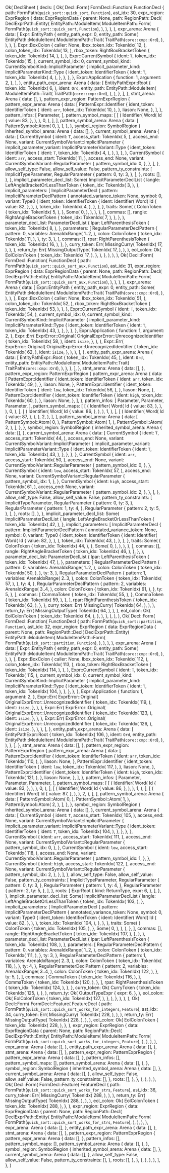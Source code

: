Ok(
    DeclSheet {
        decls: [
            Ok(
                Decl::Form(
                    FormDecl::Function(
                        FunctionDecl {
                            path: FormPath(`quick_sort::quick_sort`, `Function`),
                            ast_idx: 30,
                            expr_region: ExprRegion {
                                data: ExprRegionData {
                                    parent: None,
                                    path: RegionPath::Decl(
                                        DeclExprPath::Entity(
                                            EntityPath::ModuleItem(
                                                ModuleItemPath::Form(
                                                    FormPath(`quick_sort::quick_sort`, `Function`),
                                                ),
                                            ),
                                        ),
                                    ),
                                    expr_arena: Arena {
                                        data: [
                                            Expr::EntityPath {
                                                entity_path_expr: 0,
                                                entity_path: Some(
                                                    EntityPath::ModuleItem(
                                                        ModuleItemPath::Trait(
                                                            TraitPath(`core::cmp::Ord`),
                                                        ),
                                                    ),
                                                ),
                                            },
                                            Expr::BoxColon {
                                                caller: None,
                                                lbox_token_idx: TokenIdx(
                                                    12,
                                                ),
                                                colon_token_idx: TokenIdx(
                                                    13,
                                                ),
                                                rbox_token: RightBoxBracketToken {
                                                    token_idx: TokenIdx(
                                                        14,
                                                    ),
                                                },
                                            },
                                            Expr::CurrentSymbol {
                                                ident: `T`,
                                                token_idx: TokenIdx(
                                                    15,
                                                ),
                                                current_symbol_idx: 0,
                                                current_symbol_kind: CurrentSymbolKind::ImplicitParameter {
                                                    implicit_parameter_kind: ImplicitParameterKind::Type {
                                                        ident_token: IdentifierToken {
                                                            ident: `T`,
                                                            token_idx: TokenIdx(
                                                                4,
                                                            ),
                                                        },
                                                    },
                                                },
                                            },
                                            Expr::Application {
                                                function: 1,
                                                argument: 2,
                                            },
                                        ],
                                    },
                                    entity_path_expr_arena: Arena {
                                        data: [
                                            EntityPathExpr::Root {
                                                token_idx: TokenIdx(
                                                    6,
                                                ),
                                                ident: `Ord`,
                                                entity_path: EntityPath::ModuleItem(
                                                    ModuleItemPath::Trait(
                                                        TraitPath(`core::cmp::Ord`),
                                                    ),
                                                ),
                                            },
                                        ],
                                    },
                                    stmt_arena: Arena {
                                        data: [],
                                    },
                                    pattern_expr_region: PatternExprRegion {
                                        pattern_expr_arena: Arena {
                                            data: [
                                                PatternExpr::Identifier {
                                                    ident_token: IdentifierToken {
                                                        ident: `arr`,
                                                        token_idx: TokenIdx(
                                                            10,
                                                        ),
                                                    },
                                                    liason: None,
                                                },
                                            ],
                                        },
                                        pattern_infos: [
                                            Parameter,
                                        ],
                                        pattern_symbol_maps: [
                                            [
                                                (
                                                    Identifier(
                                                        Word(
                                                            Id {
                                                                value: 83,
                                                            },
                                                        ),
                                                    ),
                                                    0,
                                                ),
                                            ],
                                        ],
                                        pattern_symbol_arena: Arena {
                                            data: [
                                                PatternSymbol::Atom(
                                                    0,
                                                ),
                                            ],
                                        },
                                    },
                                    symbol_region: SymbolRegion {
                                        inherited_symbol_arena: Arena {
                                            data: [],
                                        },
                                        current_symbol_arena: Arena {
                                            data: [
                                                CurrentSymbol {
                                                    ident: `T`,
                                                    access_start: TokenIdx(
                                                        5,
                                                    ),
                                                    access_end: None,
                                                    variant: CurrentSymbolVariant::ImplicitParameter {
                                                        implicit_parameter_variant: ImplicitParameterVariant::Type {
                                                            ident_token: IdentifierToken {
                                                                ident: `T`,
                                                                token_idx: TokenIdx(
                                                                    4,
                                                                ),
                                                            },
                                                        },
                                                    },
                                                },
                                                CurrentSymbol {
                                                    ident: `arr`,
                                                    access_start: TokenIdx(
                                                        11,
                                                    ),
                                                    access_end: None,
                                                    variant: CurrentSymbolVariant::RegularParameter {
                                                        pattern_symbol_idx: 0,
                                                    },
                                                },
                                            ],
                                        },
                                        allow_self_type: False,
                                        allow_self_value: False,
                                        pattern_ty_constraints: [
                                            ImplicitTypeParameter,
                                            RegularParameter {
                                                pattern: 0,
                                                ty: 3,
                                            },
                                        ],
                                    },
                                    roots: [],
                                },
                            },
                            implicit_parameter_decl_list: Some(
                                ImplicitParameterDeclList {
                                    langle: LeftAngleBracketOrLessThanToken {
                                        token_idx: TokenIdx(
                                            3,
                                        ),
                                    },
                                    implicit_parameters: [
                                        ImplicitParameterDecl {
                                            pattern: ImplicitParameterDeclPattern {
                                                annotated_variance_token: None,
                                                symbol: 0,
                                                variant: Type0 {
                                                    ident_token: IdentifierToken {
                                                        ident: Identifier(
                                                            Word(
                                                                Id {
                                                                    value: 82,
                                                                },
                                                            ),
                                                        ),
                                                        token_idx: TokenIdx(
                                                            4,
                                                        ),
                                                    },
                                                },
                                            },
                                            traits: Some(
                                                (
                                                    ColonToken {
                                                        token_idx: TokenIdx(
                                                            5,
                                                        ),
                                                    },
                                                    Some(
                                                        0,
                                                    ),
                                                ),
                                            ),
                                        },
                                    ],
                                    commas: [],
                                    rangle: RightAngleBracketToken {
                                        token_idx: TokenIdx(
                                            7,
                                        ),
                                    },
                                },
                            ),
                            parameter_decl_list: ParameterDeclList {
                                lpar: LeftParenthesisToken {
                                    token_idx: TokenIdx(
                                        8,
                                    ),
                                },
                                parameters: [
                                    RegularParameterDeclPattern {
                                        pattern: 0,
                                        variables: ArenaIdxRange(
                                            1..2,
                                        ),
                                        colon: ColonToken {
                                            token_idx: TokenIdx(
                                                11,
                                            ),
                                        },
                                        ty: 3,
                                    },
                                ],
                                commas: [],
                                rpar: RightParenthesisToken {
                                    token_idx: TokenIdx(
                                        16,
                                    ),
                                },
                            },
                            curry_token: Err(
                                MissingCurry(
                                    TokenIdx(
                                        17,
                                    ),
                                ),
                            ),
                            return_ty: Err(
                                MissingOutputType(
                                    TokenIdx(
                                        17,
                                    ),
                                ),
                            ),
                            eol_colon: Ok(
                                EolColonToken {
                                    token_idx: TokenIdx(
                                        17,
                                    ),
                                },
                            ),
                        },
                    ),
                ),
            ),
            Ok(
                Decl::Form(
                    FormDecl::Function(
                        FunctionDecl {
                            path: FormPath(`quick_sort::quick_sort_aux`, `Function`),
                            ast_idx: 31,
                            expr_region: ExprRegion {
                                data: ExprRegionData {
                                    parent: None,
                                    path: RegionPath::Decl(
                                        DeclExprPath::Entity(
                                            EntityPath::ModuleItem(
                                                ModuleItemPath::Form(
                                                    FormPath(`quick_sort::quick_sort_aux`, `Function`),
                                                ),
                                            ),
                                        ),
                                    ),
                                    expr_arena: Arena {
                                        data: [
                                            Expr::EntityPath {
                                                entity_path_expr: 0,
                                                entity_path: Some(
                                                    EntityPath::ModuleItem(
                                                        ModuleItemPath::Trait(
                                                            TraitPath(`core::cmp::Ord`),
                                                        ),
                                                    ),
                                                ),
                                            },
                                            Expr::BoxColon {
                                                caller: None,
                                                lbox_token_idx: TokenIdx(
                                                    51,
                                                ),
                                                colon_token_idx: TokenIdx(
                                                    52,
                                                ),
                                                rbox_token: RightBoxBracketToken {
                                                    token_idx: TokenIdx(
                                                        53,
                                                    ),
                                                },
                                            },
                                            Expr::CurrentSymbol {
                                                ident: `T`,
                                                token_idx: TokenIdx(
                                                    54,
                                                ),
                                                current_symbol_idx: 0,
                                                current_symbol_kind: CurrentSymbolKind::ImplicitParameter {
                                                    implicit_parameter_kind: ImplicitParameterKind::Type {
                                                        ident_token: IdentifierToken {
                                                            ident: `T`,
                                                            token_idx: TokenIdx(
                                                                43,
                                                            ),
                                                        },
                                                    },
                                                },
                                            },
                                            Expr::Application {
                                                function: 1,
                                                argument: 2,
                                            },
                                            Expr::Err(
                                                ExprError::Original(
                                                    OriginalExprError::UnrecognizedIdentifier {
                                                        token_idx: TokenIdx(
                                                            58,
                                                        ),
                                                        ident: `isize`,
                                                    },
                                                ),
                                            ),
                                            Expr::Err(
                                                ExprError::Original(
                                                    OriginalExprError::UnrecognizedIdentifier {
                                                        token_idx: TokenIdx(
                                                            62,
                                                        ),
                                                        ident: `isize`,
                                                    },
                                                ),
                                            ),
                                        ],
                                    },
                                    entity_path_expr_arena: Arena {
                                        data: [
                                            EntityPathExpr::Root {
                                                token_idx: TokenIdx(
                                                    45,
                                                ),
                                                ident: `Ord`,
                                                entity_path: EntityPath::ModuleItem(
                                                    ModuleItemPath::Trait(
                                                        TraitPath(`core::cmp::Ord`),
                                                    ),
                                                ),
                                            },
                                        ],
                                    },
                                    stmt_arena: Arena {
                                        data: [],
                                    },
                                    pattern_expr_region: PatternExprRegion {
                                        pattern_expr_arena: Arena {
                                            data: [
                                                PatternExpr::Identifier {
                                                    ident_token: IdentifierToken {
                                                        ident: `arr`,
                                                        token_idx: TokenIdx(
                                                            49,
                                                        ),
                                                    },
                                                    liason: None,
                                                },
                                                PatternExpr::Identifier {
                                                    ident_token: IdentifierToken {
                                                        ident: `low`,
                                                        token_idx: TokenIdx(
                                                            56,
                                                        ),
                                                    },
                                                    liason: None,
                                                },
                                                PatternExpr::Identifier {
                                                    ident_token: IdentifierToken {
                                                        ident: `high`,
                                                        token_idx: TokenIdx(
                                                            60,
                                                        ),
                                                    },
                                                    liason: None,
                                                },
                                            ],
                                        },
                                        pattern_infos: [
                                            Parameter,
                                            Parameter,
                                            Parameter,
                                        ],
                                        pattern_symbol_maps: [
                                            [
                                                (
                                                    Identifier(
                                                        Word(
                                                            Id {
                                                                value: 83,
                                                            },
                                                        ),
                                                    ),
                                                    0,
                                                ),
                                            ],
                                            [
                                                (
                                                    Identifier(
                                                        Word(
                                                            Id {
                                                                value: 86,
                                                            },
                                                        ),
                                                    ),
                                                    1,
                                                ),
                                            ],
                                            [
                                                (
                                                    Identifier(
                                                        Word(
                                                            Id {
                                                                value: 87,
                                                            },
                                                        ),
                                                    ),
                                                    2,
                                                ),
                                            ],
                                        ],
                                        pattern_symbol_arena: Arena {
                                            data: [
                                                PatternSymbol::Atom(
                                                    0,
                                                ),
                                                PatternSymbol::Atom(
                                                    1,
                                                ),
                                                PatternSymbol::Atom(
                                                    2,
                                                ),
                                            ],
                                        },
                                    },
                                    symbol_region: SymbolRegion {
                                        inherited_symbol_arena: Arena {
                                            data: [],
                                        },
                                        current_symbol_arena: Arena {
                                            data: [
                                                CurrentSymbol {
                                                    ident: `T`,
                                                    access_start: TokenIdx(
                                                        44,
                                                    ),
                                                    access_end: None,
                                                    variant: CurrentSymbolVariant::ImplicitParameter {
                                                        implicit_parameter_variant: ImplicitParameterVariant::Type {
                                                            ident_token: IdentifierToken {
                                                                ident: `T`,
                                                                token_idx: TokenIdx(
                                                                    43,
                                                                ),
                                                            },
                                                        },
                                                    },
                                                },
                                                CurrentSymbol {
                                                    ident: `arr`,
                                                    access_start: TokenIdx(
                                                        50,
                                                    ),
                                                    access_end: None,
                                                    variant: CurrentSymbolVariant::RegularParameter {
                                                        pattern_symbol_idx: 0,
                                                    },
                                                },
                                                CurrentSymbol {
                                                    ident: `low`,
                                                    access_start: TokenIdx(
                                                        57,
                                                    ),
                                                    access_end: None,
                                                    variant: CurrentSymbolVariant::RegularParameter {
                                                        pattern_symbol_idx: 1,
                                                    },
                                                },
                                                CurrentSymbol {
                                                    ident: `high`,
                                                    access_start: TokenIdx(
                                                        61,
                                                    ),
                                                    access_end: None,
                                                    variant: CurrentSymbolVariant::RegularParameter {
                                                        pattern_symbol_idx: 2,
                                                    },
                                                },
                                            ],
                                        },
                                        allow_self_type: False,
                                        allow_self_value: False,
                                        pattern_ty_constraints: [
                                            ImplicitTypeParameter,
                                            RegularParameter {
                                                pattern: 0,
                                                ty: 3,
                                            },
                                            RegularParameter {
                                                pattern: 1,
                                                ty: 4,
                                            },
                                            RegularParameter {
                                                pattern: 2,
                                                ty: 5,
                                            },
                                        ],
                                    },
                                    roots: [],
                                },
                            },
                            implicit_parameter_decl_list: Some(
                                ImplicitParameterDeclList {
                                    langle: LeftAngleBracketOrLessThanToken {
                                        token_idx: TokenIdx(
                                            42,
                                        ),
                                    },
                                    implicit_parameters: [
                                        ImplicitParameterDecl {
                                            pattern: ImplicitParameterDeclPattern {
                                                annotated_variance_token: None,
                                                symbol: 0,
                                                variant: Type0 {
                                                    ident_token: IdentifierToken {
                                                        ident: Identifier(
                                                            Word(
                                                                Id {
                                                                    value: 82,
                                                                },
                                                            ),
                                                        ),
                                                        token_idx: TokenIdx(
                                                            43,
                                                        ),
                                                    },
                                                },
                                            },
                                            traits: Some(
                                                (
                                                    ColonToken {
                                                        token_idx: TokenIdx(
                                                            44,
                                                        ),
                                                    },
                                                    Some(
                                                        0,
                                                    ),
                                                ),
                                            ),
                                        },
                                    ],
                                    commas: [],
                                    rangle: RightAngleBracketToken {
                                        token_idx: TokenIdx(
                                            46,
                                        ),
                                    },
                                },
                            ),
                            parameter_decl_list: ParameterDeclList {
                                lpar: LeftParenthesisToken {
                                    token_idx: TokenIdx(
                                        47,
                                    ),
                                },
                                parameters: [
                                    RegularParameterDeclPattern {
                                        pattern: 0,
                                        variables: ArenaIdxRange(
                                            1..2,
                                        ),
                                        colon: ColonToken {
                                            token_idx: TokenIdx(
                                                50,
                                            ),
                                        },
                                        ty: 3,
                                    },
                                    RegularParameterDeclPattern {
                                        pattern: 1,
                                        variables: ArenaIdxRange(
                                            2..3,
                                        ),
                                        colon: ColonToken {
                                            token_idx: TokenIdx(
                                                57,
                                            ),
                                        },
                                        ty: 4,
                                    },
                                    RegularParameterDeclPattern {
                                        pattern: 2,
                                        variables: ArenaIdxRange(
                                            3..4,
                                        ),
                                        colon: ColonToken {
                                            token_idx: TokenIdx(
                                                61,
                                            ),
                                        },
                                        ty: 5,
                                    },
                                ],
                                commas: [
                                    CommaToken {
                                        token_idx: TokenIdx(
                                            55,
                                        ),
                                    },
                                    CommaToken {
                                        token_idx: TokenIdx(
                                            59,
                                        ),
                                    },
                                ],
                                rpar: RightParenthesisToken {
                                    token_idx: TokenIdx(
                                        63,
                                    ),
                                },
                            },
                            curry_token: Err(
                                MissingCurry(
                                    TokenIdx(
                                        64,
                                    ),
                                ),
                            ),
                            return_ty: Err(
                                MissingOutputType(
                                    TokenIdx(
                                        64,
                                    ),
                                ),
                            ),
                            eol_colon: Ok(
                                EolColonToken {
                                    token_idx: TokenIdx(
                                        64,
                                    ),
                                },
                            ),
                        },
                    ),
                ),
            ),
            Ok(
                Decl::Form(
                    FormDecl::Function(
                        FunctionDecl {
                            path: FormPath(`quick_sort::partition`, `Function`),
                            ast_idx: 32,
                            expr_region: ExprRegion {
                                data: ExprRegionData {
                                    parent: None,
                                    path: RegionPath::Decl(
                                        DeclExprPath::Entity(
                                            EntityPath::ModuleItem(
                                                ModuleItemPath::Form(
                                                    FormPath(`quick_sort::partition`, `Function`),
                                                ),
                                            ),
                                        ),
                                    ),
                                    expr_arena: Arena {
                                        data: [
                                            Expr::EntityPath {
                                                entity_path_expr: 0,
                                                entity_path: Some(
                                                    EntityPath::ModuleItem(
                                                        ModuleItemPath::Trait(
                                                            TraitPath(`core::cmp::Ord`),
                                                        ),
                                                    ),
                                                ),
                                            },
                                            Expr::BoxColon {
                                                caller: None,
                                                lbox_token_idx: TokenIdx(
                                                    112,
                                                ),
                                                colon_token_idx: TokenIdx(
                                                    113,
                                                ),
                                                rbox_token: RightBoxBracketToken {
                                                    token_idx: TokenIdx(
                                                        114,
                                                    ),
                                                },
                                            },
                                            Expr::CurrentSymbol {
                                                ident: `T`,
                                                token_idx: TokenIdx(
                                                    115,
                                                ),
                                                current_symbol_idx: 0,
                                                current_symbol_kind: CurrentSymbolKind::ImplicitParameter {
                                                    implicit_parameter_kind: ImplicitParameterKind::Type {
                                                        ident_token: IdentifierToken {
                                                            ident: `T`,
                                                            token_idx: TokenIdx(
                                                                104,
                                                            ),
                                                        },
                                                    },
                                                },
                                            },
                                            Expr::Application {
                                                function: 1,
                                                argument: 2,
                                            },
                                            Expr::Err(
                                                ExprError::Original(
                                                    OriginalExprError::UnrecognizedIdentifier {
                                                        token_idx: TokenIdx(
                                                            119,
                                                        ),
                                                        ident: `isize`,
                                                    },
                                                ),
                                            ),
                                            Expr::Err(
                                                ExprError::Original(
                                                    OriginalExprError::UnrecognizedIdentifier {
                                                        token_idx: TokenIdx(
                                                            123,
                                                        ),
                                                        ident: `isize`,
                                                    },
                                                ),
                                            ),
                                            Expr::Err(
                                                ExprError::Original(
                                                    OriginalExprError::UnrecognizedIdentifier {
                                                        token_idx: TokenIdx(
                                                            126,
                                                        ),
                                                        ident: `isize`,
                                                    },
                                                ),
                                            ),
                                        ],
                                    },
                                    entity_path_expr_arena: Arena {
                                        data: [
                                            EntityPathExpr::Root {
                                                token_idx: TokenIdx(
                                                    106,
                                                ),
                                                ident: `Ord`,
                                                entity_path: EntityPath::ModuleItem(
                                                    ModuleItemPath::Trait(
                                                        TraitPath(`core::cmp::Ord`),
                                                    ),
                                                ),
                                            },
                                        ],
                                    },
                                    stmt_arena: Arena {
                                        data: [],
                                    },
                                    pattern_expr_region: PatternExprRegion {
                                        pattern_expr_arena: Arena {
                                            data: [
                                                PatternExpr::Identifier {
                                                    ident_token: IdentifierToken {
                                                        ident: `arr`,
                                                        token_idx: TokenIdx(
                                                            110,
                                                        ),
                                                    },
                                                    liason: None,
                                                },
                                                PatternExpr::Identifier {
                                                    ident_token: IdentifierToken {
                                                        ident: `low`,
                                                        token_idx: TokenIdx(
                                                            117,
                                                        ),
                                                    },
                                                    liason: None,
                                                },
                                                PatternExpr::Identifier {
                                                    ident_token: IdentifierToken {
                                                        ident: `high`,
                                                        token_idx: TokenIdx(
                                                            121,
                                                        ),
                                                    },
                                                    liason: None,
                                                },
                                            ],
                                        },
                                        pattern_infos: [
                                            Parameter,
                                            Parameter,
                                            Parameter,
                                        ],
                                        pattern_symbol_maps: [
                                            [
                                                (
                                                    Identifier(
                                                        Word(
                                                            Id {
                                                                value: 83,
                                                            },
                                                        ),
                                                    ),
                                                    0,
                                                ),
                                            ],
                                            [
                                                (
                                                    Identifier(
                                                        Word(
                                                            Id {
                                                                value: 86,
                                                            },
                                                        ),
                                                    ),
                                                    1,
                                                ),
                                            ],
                                            [
                                                (
                                                    Identifier(
                                                        Word(
                                                            Id {
                                                                value: 87,
                                                            },
                                                        ),
                                                    ),
                                                    2,
                                                ),
                                            ],
                                        ],
                                        pattern_symbol_arena: Arena {
                                            data: [
                                                PatternSymbol::Atom(
                                                    0,
                                                ),
                                                PatternSymbol::Atom(
                                                    1,
                                                ),
                                                PatternSymbol::Atom(
                                                    2,
                                                ),
                                            ],
                                        },
                                    },
                                    symbol_region: SymbolRegion {
                                        inherited_symbol_arena: Arena {
                                            data: [],
                                        },
                                        current_symbol_arena: Arena {
                                            data: [
                                                CurrentSymbol {
                                                    ident: `T`,
                                                    access_start: TokenIdx(
                                                        105,
                                                    ),
                                                    access_end: None,
                                                    variant: CurrentSymbolVariant::ImplicitParameter {
                                                        implicit_parameter_variant: ImplicitParameterVariant::Type {
                                                            ident_token: IdentifierToken {
                                                                ident: `T`,
                                                                token_idx: TokenIdx(
                                                                    104,
                                                                ),
                                                            },
                                                        },
                                                    },
                                                },
                                                CurrentSymbol {
                                                    ident: `arr`,
                                                    access_start: TokenIdx(
                                                        111,
                                                    ),
                                                    access_end: None,
                                                    variant: CurrentSymbolVariant::RegularParameter {
                                                        pattern_symbol_idx: 0,
                                                    },
                                                },
                                                CurrentSymbol {
                                                    ident: `low`,
                                                    access_start: TokenIdx(
                                                        118,
                                                    ),
                                                    access_end: None,
                                                    variant: CurrentSymbolVariant::RegularParameter {
                                                        pattern_symbol_idx: 1,
                                                    },
                                                },
                                                CurrentSymbol {
                                                    ident: `high`,
                                                    access_start: TokenIdx(
                                                        122,
                                                    ),
                                                    access_end: None,
                                                    variant: CurrentSymbolVariant::RegularParameter {
                                                        pattern_symbol_idx: 2,
                                                    },
                                                },
                                            ],
                                        },
                                        allow_self_type: False,
                                        allow_self_value: False,
                                        pattern_ty_constraints: [
                                            ImplicitTypeParameter,
                                            RegularParameter {
                                                pattern: 0,
                                                ty: 3,
                                            },
                                            RegularParameter {
                                                pattern: 1,
                                                ty: 4,
                                            },
                                            RegularParameter {
                                                pattern: 2,
                                                ty: 5,
                                            },
                                        ],
                                    },
                                    roots: [
                                        ExprRoot {
                                            kind: ReturnType,
                                            expr: 6,
                                        },
                                    ],
                                },
                            },
                            implicit_parameter_decl_list: Some(
                                ImplicitParameterDeclList {
                                    langle: LeftAngleBracketOrLessThanToken {
                                        token_idx: TokenIdx(
                                            103,
                                        ),
                                    },
                                    implicit_parameters: [
                                        ImplicitParameterDecl {
                                            pattern: ImplicitParameterDeclPattern {
                                                annotated_variance_token: None,
                                                symbol: 0,
                                                variant: Type0 {
                                                    ident_token: IdentifierToken {
                                                        ident: Identifier(
                                                            Word(
                                                                Id {
                                                                    value: 82,
                                                                },
                                                            ),
                                                        ),
                                                        token_idx: TokenIdx(
                                                            104,
                                                        ),
                                                    },
                                                },
                                            },
                                            traits: Some(
                                                (
                                                    ColonToken {
                                                        token_idx: TokenIdx(
                                                            105,
                                                        ),
                                                    },
                                                    Some(
                                                        0,
                                                    ),
                                                ),
                                            ),
                                        },
                                    ],
                                    commas: [],
                                    rangle: RightAngleBracketToken {
                                        token_idx: TokenIdx(
                                            107,
                                        ),
                                    },
                                },
                            ),
                            parameter_decl_list: ParameterDeclList {
                                lpar: LeftParenthesisToken {
                                    token_idx: TokenIdx(
                                        108,
                                    ),
                                },
                                parameters: [
                                    RegularParameterDeclPattern {
                                        pattern: 0,
                                        variables: ArenaIdxRange(
                                            1..2,
                                        ),
                                        colon: ColonToken {
                                            token_idx: TokenIdx(
                                                111,
                                            ),
                                        },
                                        ty: 3,
                                    },
                                    RegularParameterDeclPattern {
                                        pattern: 1,
                                        variables: ArenaIdxRange(
                                            2..3,
                                        ),
                                        colon: ColonToken {
                                            token_idx: TokenIdx(
                                                118,
                                            ),
                                        },
                                        ty: 4,
                                    },
                                    RegularParameterDeclPattern {
                                        pattern: 2,
                                        variables: ArenaIdxRange(
                                            3..4,
                                        ),
                                        colon: ColonToken {
                                            token_idx: TokenIdx(
                                                122,
                                            ),
                                        },
                                        ty: 5,
                                    },
                                ],
                                commas: [
                                    CommaToken {
                                        token_idx: TokenIdx(
                                            116,
                                        ),
                                    },
                                    CommaToken {
                                        token_idx: TokenIdx(
                                            120,
                                        ),
                                    },
                                ],
                                rpar: RightParenthesisToken {
                                    token_idx: TokenIdx(
                                        124,
                                    ),
                                },
                            },
                            curry_token: Ok(
                                CurryToken {
                                    token_idx: TokenIdx(
                                        125,
                                    ),
                                },
                            ),
                            return_ty: Ok(
                                OutputTypeExpr {
                                    expr: 6,
                                },
                            ),
                            eol_colon: Ok(
                                EolColonToken {
                                    token_idx: TokenIdx(
                                        127,
                                    ),
                                },
                            ),
                        },
                    ),
                ),
            ),
            Ok(
                Decl::Form(
                    FormDecl::Feature(
                        FeatureDecl {
                            path: FormPath(`quick_sort::quick_sort_works_for_integers`, `Feature`),
                            ast_idx: 34,
                            curry_token: Err(
                                MissingCurry(
                                    TokenIdx(
                                        228,
                                    ),
                                ),
                            ),
                            return_ty: Err(
                                MissingOutputType(
                                    TokenIdx(
                                        228,
                                    ),
                                ),
                            ),
                            eol_colon: Ok(
                                EolColonToken {
                                    token_idx: TokenIdx(
                                        228,
                                    ),
                                },
                            ),
                            expr_region: ExprRegion {
                                data: ExprRegionData {
                                    parent: None,
                                    path: RegionPath::Decl(
                                        DeclExprPath::Entity(
                                            EntityPath::ModuleItem(
                                                ModuleItemPath::Form(
                                                    FormPath(`quick_sort::quick_sort_works_for_integers`, `Feature`),
                                                ),
                                            ),
                                        ),
                                    ),
                                    expr_arena: Arena {
                                        data: [],
                                    },
                                    entity_path_expr_arena: Arena {
                                        data: [],
                                    },
                                    stmt_arena: Arena {
                                        data: [],
                                    },
                                    pattern_expr_region: PatternExprRegion {
                                        pattern_expr_arena: Arena {
                                            data: [],
                                        },
                                        pattern_infos: [],
                                        pattern_symbol_maps: [],
                                        pattern_symbol_arena: Arena {
                                            data: [],
                                        },
                                    },
                                    symbol_region: SymbolRegion {
                                        inherited_symbol_arena: Arena {
                                            data: [],
                                        },
                                        current_symbol_arena: Arena {
                                            data: [],
                                        },
                                        allow_self_type: False,
                                        allow_self_value: False,
                                        pattern_ty_constraints: [],
                                    },
                                    roots: [],
                                },
                            },
                        },
                    ),
                ),
            ),
            Ok(
                Decl::Form(
                    FormDecl::Feature(
                        FeatureDecl {
                            path: FormPath(`quick_sort::quick_sort_works_for_strs`, `Feature`),
                            ast_idx: 36,
                            curry_token: Err(
                                MissingCurry(
                                    TokenIdx(
                                        288,
                                    ),
                                ),
                            ),
                            return_ty: Err(
                                MissingOutputType(
                                    TokenIdx(
                                        288,
                                    ),
                                ),
                            ),
                            eol_colon: Ok(
                                EolColonToken {
                                    token_idx: TokenIdx(
                                        288,
                                    ),
                                },
                            ),
                            expr_region: ExprRegion {
                                data: ExprRegionData {
                                    parent: None,
                                    path: RegionPath::Decl(
                                        DeclExprPath::Entity(
                                            EntityPath::ModuleItem(
                                                ModuleItemPath::Form(
                                                    FormPath(`quick_sort::quick_sort_works_for_strs`, `Feature`),
                                                ),
                                            ),
                                        ),
                                    ),
                                    expr_arena: Arena {
                                        data: [],
                                    },
                                    entity_path_expr_arena: Arena {
                                        data: [],
                                    },
                                    stmt_arena: Arena {
                                        data: [],
                                    },
                                    pattern_expr_region: PatternExprRegion {
                                        pattern_expr_arena: Arena {
                                            data: [],
                                        },
                                        pattern_infos: [],
                                        pattern_symbol_maps: [],
                                        pattern_symbol_arena: Arena {
                                            data: [],
                                        },
                                    },
                                    symbol_region: SymbolRegion {
                                        inherited_symbol_arena: Arena {
                                            data: [],
                                        },
                                        current_symbol_arena: Arena {
                                            data: [],
                                        },
                                        allow_self_type: False,
                                        allow_self_value: False,
                                        pattern_ty_constraints: [],
                                    },
                                    roots: [],
                                },
                            },
                        },
                    ),
                ),
            ),
        ],
    },
)